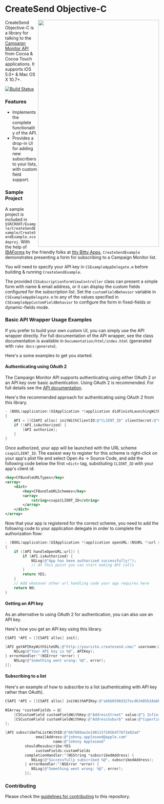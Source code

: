 # CreateSend Objective-C

<img src="https://github.com/campaignmonitor/createsend-objectivec/raw/master/Example/CreateSendExample/CreateSendExample.png" align="right" width="396px" height="744px" />

CreateSend Objective-C is a library for talking to the [Campaign Monitor API](http://www.campaignmonitor.com/api/) from Cocoa & Cocoa Touch applications. It supports iOS 5.0+ & Mac OS X 10.7+.

[![Build Status](https://travis-ci.org/campaignmonitor/createsend-objectivec.png?branch=master)](https://travis-ci.org/campaignmonitor/createsend-objectivec)

### Features

- Implements the complete functionality of the API.
- Provides a drop-in UI for adding new subscribers to your lists, with custom field support.

### Sample Project

A sample project is included in `$SRCROOT/Example/CreateSendExample/CreateSendExample.xcodeproj`. With the help of [IBAForms](https://github.com/ittybittydude/IBAForms/) by the friendly folks at [Itty Bitty Apps](http://www.ittybittyapps.com), `CreateSendExample` demonstrates presenting a form for subscribing to a Campaign Monitor list.

You will need to specify your API key in `CSExampleAppDelegate.m` before building & running `CreateSendExample`.

The provided `CSSubscriptionFormViewController` class can present a simple form with name & email address, or it can display the custom fields configured for the subscription list. Set the `customFieldBehavior` variable in `CSExampleAppDelegate.m` to any of the values specified in `CSExampleAppCustomFieldBehavior` to configure the form in fixed-fields or dynamic-fields mode.

### Basic API Wrapper Usage Examples

If you prefer to build your own custom UI, you can simply use the API wrapper directly. For full documentation of the API wrapper, see the class documentation is available in `Documentation/html/index.html` (generated with `rake docs:generate`).

Here's a some examples to get you started.

#### Authenticating using OAuth 2

The Campaign Monitor API supports authenticating using either OAuth 2 or an API key over basic authentication. Using OAuth 2 is recommended. For full details see the [API documentation](http://www.campaignmonitor.com/api/getting-started/#authentication).

Here's the recommended approach for authenticating using OAuth 2 from this library.

```objective-c
- (BOOL)application:(UIApplication *)application didFinishLaunchingWithOptions:(NSDictionary *)launchOptions
{
    API = [[CSAPI alloc] initWithClientID:@"CLIENT_ID" clientSecret:@"CLIENT_SECRET" scope:@[CSAPIClientScopeManageLists, CSAPIClientScopeImportSubscribers]];
    if (!API.isAuthorized) {
        [API authorize];    
    }
}
```

Once authorized, your app will be launched with the URL scheme `csapiCLIENT_ID`. The easiest way to register for this scheme is right-click on your app's plist file and select Open As → Source Code, and add the following code below the first `<dict>` tag, substituting `CLIENT_ID` with your app's client id:

```xml
<key>CFBundleURLTypes</key>
<array>
    <dict>
        <key>CFBundleURLSchemes</key>
        <array>
            <string>csapiCLIENT_ID</string>
        </array>
    </dict>
</array>
```

Now that your app is registered for the correct scheme, you need to add the following code to your application delegate in order to complete the authorization flow:

```objective-c
- (BOOL)application:(UIApplication *)application openURL:(NSURL *)url sourceApplication:(NSString *)sourceApplication annotation:(id)annotation
{
    if ([API handleOpenURL:url]) {
        if (API.isAuthorized) {
            NSLog(@"App has been authorized successfully!");
            // At this point you can start making API calls
        }
        return YES;
    }
    // Add whatever other url handling code your app requires here
    return NO;
}
```

#### Getting an API key

As an alternative to using OAuth 2 for authentication, you can also use an API key.

Here's how you get an API key using this library.

```objective-c
CSAPI *API = [[CSAPI alloc] init];
    
[API getAPIKeyWithSiteURL:@"http://yoursite.createsend.com/" username:@"yourusername" password:@"yourpassword" completionHandler:^(NSString *APIKey) {
    NSLog(@"Your API key is %@", APIKey);
} errorHandler:^(NSError *error) {
    NSLog(@"Something went wrong: %@", error);
}];
```

#### Subscribing to a list

Here's an example of how to subscribe to a list (authenticating with API key rather than OAuth).

```objective-c
CSAPI *API = [[CSAPI alloc] initWithAPIKey:@"ab6b0598d32fecd63485b18abb4f0ad7"];
    
NSArray *customFields = @[
    [CSCustomField customFieldWithKey:@"AddressStreet" value:@"1 Infinite Loop"],
    [CSCustomField customFieldWithKey:@"AddressSuburb" value:@"Cupertino"]
];

[API subscribeToListWithID:@"66f889ae2e1981157285b4f76f2e02ad"
              emailAddress:@"johnny.appleseed@apple.com"
                      name:@"Johnny Appleseed"
         shouldResubscribe:YES
              customFields:customFields
         completionHandler:^(NSString *subscribedAddress) {
            NSLog(@"Successfully subscribed %@", subscribedAddress);
         } errorHandler:^(NSError *error) {
            NSLog(@"Something went wrong: %@", error);
         }];
```

### Contributing

Please check the [guidelines for contributing](https://github.com/campaignmonitor/createsend-objectivec/blob/master/CONTRIBUTING.md) to this repository.

